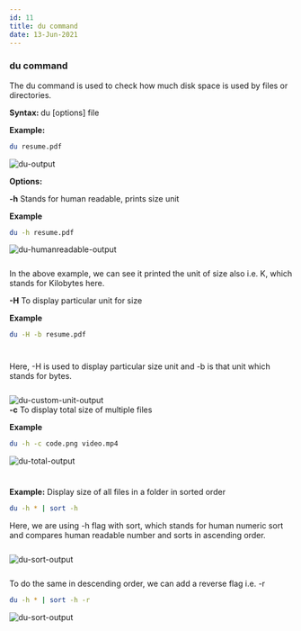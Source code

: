 ```yaml
---
id: 11
title: du command
date: 13-Jun-2021
---
```


### du command

The du command is used to check how much disk space is used by files or directories.

<p class="lc-paragraph">
<strong>Syntax:&nbsp;</strong>du [options] file
</p>

<p class="lc-paragraph">
<strong>Example:</strong>
</p>

```bash
du resume.pdf
```

<img class='lc-img' src='https://user-images.githubusercontent.com/43666833/173394404-78adbd78-9d21-408d-84eb-1674f891395f.png' alt='du-output' >

<p class="lc-paragraph"><strong>Options:</strong></p>

<div class="command-option">
    <strong>-h</strong>
    <span>Stands for human readable, prints size unit</span>
</div>

**Example**

```bash
du -h resume.pdf
```

<img class='lc-img' src='https://user-images.githubusercontent.com/43666833/173396814-82b65af6-b6d8-4200-81b4-73a26fc3d8c2.png' alt='du-humanreadable-output'>

<div style="height:12px;"></div>

In the above example, we can see it printed the unit of size also i.e. K, which stands for Kilobytes here.

<div class="command-option">
    <strong>-H</strong>
    <span>To display particular unit for size</span>
</div>

**Example**

```bash
du -H -b resume.pdf
```

<div style="height:12px"></div>

Here, -H is used to display particular size unit and -b is that unit which stands for bytes.

<div style="height:12px"></div>

<img class='lc-img' src='https://user-images.githubusercontent.com/43666833/173397682-aa9ac9c8-807f-4868-b0b0-4b71bcf9cdcb.png' alt='du-custom-unit-output'>

<div class="command-option">
    <strong>-c</strong>
    <span>To display total size of multiple files</span>
</div>

**Example**

```bash
du -h -c code.png video.mp4
```

<img class='lc-img' src='https://user-images.githubusercontent.com/43666833/173399052-545a2ef7-a012-49b3-80d4-8f4200fae46e.png' alt='du-total-output'>

<div style="height:24px"></div>

**Example:** Display size of all files in a folder in sorted order

```bash
du -h * | sort -h
```

Here, we are using -h flag with sort, which stands for human numeric sort and compares human readable number and sorts in ascending order.

<div style="height:12px"></div>

<img class='lc-img' src='https://user-images.githubusercontent.com/43666833/173400587-528490ce-cfff-4066-86b9-ec4a7a94137f.png' alt='du-sort-output'>

<div style="height:12px"></div>

To do the same in descending order, we can add a reverse flag i.e. -r

```bash
du -h * | sort -h -r
```

<img class='lc-img' src='https://user-images.githubusercontent.com/43666833/173400632-94ff2b6f-fdaa-484d-9116-bb69e45878fc.png' alt='du-sort-output'>
